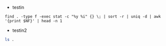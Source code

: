 - testin 

```console
find . -type f -exec stat -c "%y %i" {} \; | sort -r | uniq -d | awk '{print $NF}' | head -n 1
```

- testin2

```sh
ls .
```

